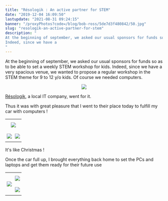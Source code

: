 ```yaml
---
title: "Résologik : An active partner for STEM"
date: "2019-12-04 16:09:50"
lastupdate: "2021-08-31 09:24:15"
banner: "/proxyPhotos?code=/blog/bob-ross/5de7d3f480842/50.jpg"
slug: "resologik-an-active-partner-for-stem"
description: " 
At the beginning of september, we asked our usual sponsors for funds so as to be able to set a weekly STEM workshop for kids.
Indeed, since we have a 
"
---
```

At the beginning of september, we asked our usual sponsors for funds so as to be able to set a weekly STEM workshop for kids.
Indeed, since we have a very spacious venue, we wanted to propose a regular workshop in the STEM theme for 9 to 12 y/o kids. Of course we needed computers.

<div style="text-align:center;"> <img src="/proxyPhotos?code=/blog/bob-ross/5de7df750c8ab/50.jpg"> </div>

<a href="http://www.resologik.fr/"> Résologik</a>, a local IT company, went for it.

Thus it was with great pleasure that I went to their place today to fulfill my car with computers !

<style type="text/css">
.tg  {border-collapse:collapse;border-spacing:0;border:none;}
.tg td{font-family:Arial, sans-serif;font-size:14px;padding:10px 5px;border-style:solid;border-width:0px;overflow:hidden;word-break:normal;}
.tg th{font-family:Arial, sans-serif;font-size:14px;font-weight:normal;padding:10px 5px;border-style:solid;border-width:0px;overflow:hidden;word-break:normal;}
.tg .tg-nrix{text-align:center;vertical-align:middle}
.tg .tg-0lax{text-align:left;vertical-align:top}
</style>
<table class="tg">
  <tr>
    <th class="tg-nrix" colspan="2"><img src="/proxyPhotos?code=/blog/bob-ross/5de7d400cc7c5/50.jpg"></th>
  </tr>
  <tr>
    <td class="tg-0lax"><img src="/proxyPhotos?code=/blog/bob-ross/5de7d40de5276/50.jpg"></td>
    <td class="tg-0lax"><img src="/proxyPhotos?code=/blog/bob-ross/5de7d407b2d28/50.jpg"></td>
  </tr>
</table>

It's like Christmas !

Once the car full up, I brought everything back home to set the PCs and laptops and get them ready for their future use

<style type="text/css">
.tg  {border-collapse:collapse;border-spacing:0;border:none;}
.tg td{font-family:Arial, sans-serif;font-size:14px;padding:10px 5px;border-style:solid;border-width:0px;overflow:hidden;word-break:normal;}
.tg th{font-family:Arial, sans-serif;font-size:14px;font-weight:normal;padding:10px 5px;border-style:solid;border-width:0px;overflow:hidden;word-break:normal;}
.tg .tg-cly1{text-align:left;vertical-align:middle}
</style>
<table class="tg">
  <tr>
    <th class="tg-cly1" rowspan="2"><img src="/proxyPhotos?code=/blog/bob-ross/5de7d3ee8714f/50.jpg"></th>
    <th class="tg-cly1"><img src="/proxyPhotos?code=/blog/bob-ross/5de7d3f480842/50.jpg"></th>
  </tr>
  <tr>
    <td class="tg-cly1"><img src="/proxyPhotos?code=/blog/bob-ross/5de7d3e87eb60/50.jpg"></td>
  </tr>
</table>


    